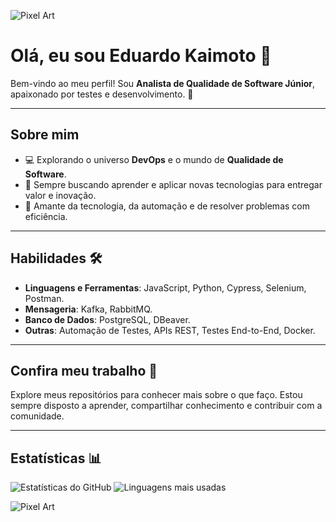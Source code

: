 
![Pixel Art](https://static.wikia.nocookie.net/pisstowel/images/4/40/Spr_joeidle.gif)
# Olá, eu sou Eduardo Kaimoto 👋

Bem-vindo ao meu perfil! Sou **Analista de Qualidade de Software Júnior**, apaixonado por testes e desenvolvimento. 🎯

---

## Sobre mim

- 💻 Explorando o universo **DevOps** e o mundo de **Qualidade de Software**.
- 🌟 Sempre buscando aprender e aplicar novas tecnologias para entregar valor e inovação.
- 🚀 Amante da tecnologia, da automação e de resolver problemas com eficiência.

---

## Habilidades 🛠️ 
- **Linguagens e Ferramentas**: JavaScript, Python, Cypress, Selenium, Postman.
- **Mensageria**: Kafka, RabbitMQ.
- **Banco de Dados**: PostgreSQL, DBeaver.
- **Outras**: Automação de Testes, APIs REST, Testes End-to-End, Docker.

---

## Confira meu trabalho 🌟

Explore meus repositórios para conhecer mais sobre o que faço. Estou sempre disposto a aprender, compartilhar conhecimento e contribuir com a comunidade.

---

## Estatísticas 📊
![Estatísticas do GitHub](https://github-readme-stats.vercel.app/api?username=eduardokaimoto&show_icons=true&theme=tokyonight )
![Linguagens mais usadas](https://github-readme-stats.vercel.app/api/top-langs/?username=eduardokaimoto&layout=compact&theme=tokyonight )



![Pixel Art](https://media.tenor.com/B4fXHB4HdAoAAAAi/toyota-toyota-celica.gif)
